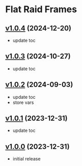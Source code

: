 # Flat Raid Frames

## [v1.0.4](https://github.com/rbgdevx/flat-raid-frames/releases/tag/v1.0.4) (2024-12-20)

- update toc

## [v1.0.3](https://github.com/rbgdevx/flat-raid-frames/releases/tag/v1.0.3) (2024-10-27)

- update toc

## [v1.0.2](https://github.com/rbgdevx/flat-raid-frames/releases/tag/v1.0.2) (2024-09-03)

- update toc
- store vars

## [v1.0.1](https://github.com/rbgdevx/flat-raid-frames/releases/tag/v1.0.1) (2023-12-31)

- update toc

## [v1.0.0](https://github.com/rbgdevx/flat-raid-frames/releases/tag/v1.0.0) (2023-12-31)

- initial release
